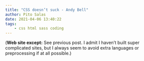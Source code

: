 ```yaml
---
title: "CSS doesn’t suck - Andy Bell"
author: Pito Salas
date: 2021-04-06 13:40:22
tags:
    - css html sass coding
---
```


(**Web site except:** See previous post. I admit I haven’t built super complicated sites, but I always seem to avoid extra languages or preprocessing if at all possible.) 
